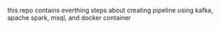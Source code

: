 this repo contains everthing steps about creating pipeline using kafka, apache spark, msql, and docker container
